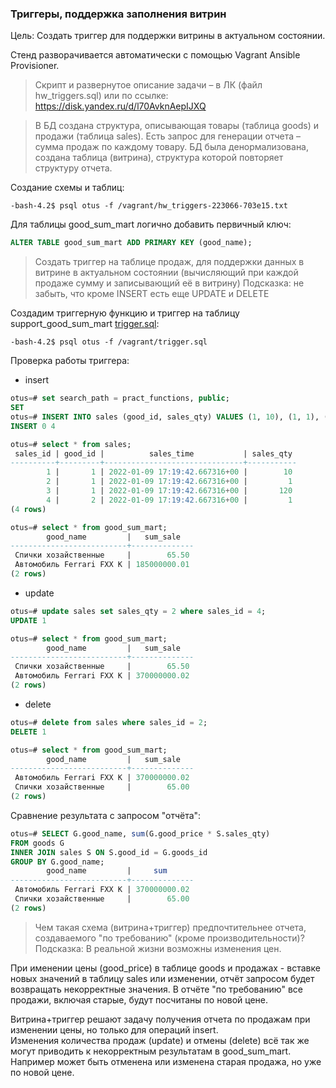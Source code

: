 ### Триггеры, поддержка заполнения витрин

Цель:
 Создать триггер для поддержки витрины в актуальном состоянии.
 
Стенд разворачивается автоматически с помощью Vagrant Ansible Provisioner.

>Скрипт и развернутое описание задачи – в ЛК (файл hw_triggers.sql) или по ссылке:  https://disk.yandex.ru/d/l70AvknAepIJXQ

>В БД создана структура, описывающая товары (таблица goods) и продажи (таблица sales).
>Есть запрос для генерации отчета – сумма продаж по каждому товару.
>БД была денормализована, создана таблица (витрина), структура которой повторяет структуру отчета.

Создание схемы и таблиц:
```console
-bash-4.2$ psql otus -f /vagrant/hw_triggers-223066-703e15.txt
```
Для таблицы good_sum_mart логично добавить первичный ключ:
```sql
ALTER TABLE good_sum_mart ADD PRIMARY KEY (good_name);
```

>Создать триггер на таблице продаж, для поддержки данных в витрине в актуальном состоянии (вычисляющий при каждой продаже сумму и записывающий её в витрину)
>Подсказка: не забыть, что кроме INSERT есть еще UPDATE и DELETE

Создадим триггерную функцию и триггер на таблицу support_good_sum_mart [trigger.sql](trigger.sql):
```console
-bash-4.2$ psql otus -f /vagrant/trigger.sql
```

Проверка работы триггера: 
- insert
```sql
otus=# set search_path = pract_functions, public;
SET
otus=# INSERT INTO sales (good_id, sales_qty) VALUES (1, 10), (1, 1), (1, 120), (2, 1);
INSERT 0 4

otus=# select * from sales;
 sales_id | good_id |          sales_time           | sales_qty 
----------+---------+-------------------------------+-----------
        1 |       1 | 2022-01-09 17:19:42.667316+00 |        10
        2 |       1 | 2022-01-09 17:19:42.667316+00 |         1
        3 |       1 | 2022-01-09 17:19:42.667316+00 |       120
        4 |       2 | 2022-01-09 17:19:42.667316+00 |         1
(4 rows)

otus=# select * from good_sum_mart;
        good_name         |   sum_sale   
--------------------------+--------------
 Спички хозайственные     |        65.50
 Автомобиль Ferrari FXX K | 185000000.01
(2 rows)
```
- update
```sql
otus=# update sales set sales_qty = 2 where sales_id = 4;
UPDATE 1

otus=# select * from good_sum_mart;
        good_name         |   sum_sale   
--------------------------+--------------
 Спички хозайственные     |        65.50
 Автомобиль Ferrari FXX K | 370000000.02
(2 rows)
```
- delete
```sql
otus=# delete from sales where sales_id = 2;
DELETE 1

otus=# select * from good_sum_mart;
        good_name         |   sum_sale   
--------------------------+--------------
 Автомобиль Ferrari FXX K | 370000000.02
 Спички хозайственные     |        65.00
(2 rows)
```

Сравнение результата с запросом "отчёта":
```sql
otus=# SELECT G.good_name, sum(G.good_price * S.sales_qty)
FROM goods G
INNER JOIN sales S ON S.good_id = G.goods_id
GROUP BY G.good_name;
        good_name         |     sum      
--------------------------+--------------
 Автомобиль Ferrari FXX K | 370000000.02
 Спички хозайственные     |        65.00
(2 rows)
```
>Чем такая схема (витрина+триггер) предпочтительнее отчета, создаваемого "по требованию" (кроме производительности)? Подсказка: В реальной жизни возможны изменения цен.

При именении цены (good_price) в таблице goods и продажах - вставке новых значений в таблицу sales или изменении, отчёт запросом будет возвращать некорректные значения. В отчёте "по требованию" все продажи, включая старые, будут посчитаны по новой цене.  

Витрина+триггер решают задачу получения отчета по продажам при изменении цены, но только для операций insert.  
Изменения количества продаж (update) и отмены (delete) всё так же могут приводить к некорректным результатам в good_sum_mart. Например может быть отменена или изменена старая продажа, но уже по новой цене.  
